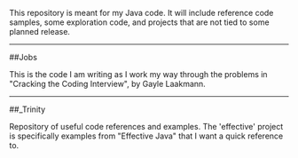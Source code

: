 This repository is meant for my Java code. It will include reference code samples, some exploration code, and projects that are not tied to some planned release.

-----

##Jobs

This is the code I am writing as I work my way through the problems in "Cracking the Coding Interview", by Gayle Laakmann.

-----

##_Trinity

Repository of useful code references and examples. The 'effective' project is specifically examples from "Effective Java" that I want a quick reference to.
